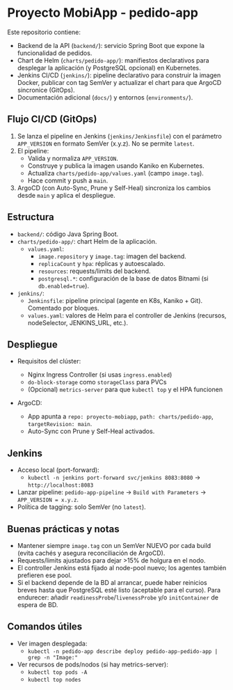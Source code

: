 # Proyecto MobiApp - pedido-app

Este repositorio contiene:

- Backend de la API (`backend/`): servicio Spring Boot que expone la funcionalidad de pedidos.
- Chart de Helm (`charts/pedido-app/`): manifiestos declarativos para desplegar la aplicación (y PostgreSQL opcional) en Kubernetes.
- Jenkins CI/CD (`jenkins/`): pipeline declarativo para construir la imagen Docker, publicar con tag SemVer y actualizar el chart para que ArgoCD sincronice (GitOps).
- Documentación adicional (`docs/`) y entornos (`environments/`).

## Flujo CI/CD (GitOps)

1. Se lanza el pipeline en Jenkins (`jenkins/Jenkinsfile`) con el parámetro `APP_VERSION` en formato SemVer (x.y.z). No se permite `latest`.
2. El pipeline:
   - Valida y normaliza `APP_VERSION`.
   - Construye y publica la imagen usando Kaniko en Kubernetes.
   - Actualiza `charts/pedido-app/values.yaml` (campo `image.tag`).
   - Hace commit y push a `main`.
3. ArgoCD (con Auto-Sync, Prune y Self-Heal) sincroniza los cambios desde `main` y aplica el despliegue.

## Estructura

- `backend/`: código Java Spring Boot.
- `charts/pedido-app/`: chart Helm de la aplicación.
  - `values.yaml`: 
    - `image.repository` y `image.tag`: imagen del backend. 
    - `replicaCount` y `hpa`: réplicas y autoescalado.
    - `resources`: requests/limits del backend.
    - `postgresql.*`: configuración de la base de datos Bitnami (si `db.enabled=true`).
- `jenkins/`:
  - `Jenkinsfile`: pipeline principal (agente en K8s, Kaniko + Git). Comentado por bloques.
  - `values.yaml`: valores de Helm para el controller de Jenkins (recursos, nodeSelector, JENKINS_URL, etc.).

## Despliegue

- Requisitos del clúster: 
  - Nginx Ingress Controller (si usas `ingress.enabled`)
  - `do-block-storage` como `storageClass` para PVCs
  - (Opcional) `metrics-server` para que `kubectl top` y el HPA funcionen

- ArgoCD:
  - App apunta a `repo: proyecto-mobiapp`, `path: charts/pedido-app`, `targetRevision: main`.
  - Auto-Sync con Prune y Self-Heal activados.

## Jenkins

- Acceso local (port-forward):
  - `kubectl -n jenkins port-forward svc/jenkins 8083:8080` → `http://localhost:8083`
- Lanzar pipeline: `pedido-app-pipeline` → `Build with Parameters` → `APP_VERSION = x.y.z`.
- Política de tagging: solo SemVer (no `latest`).

## Buenas prácticas y notas

- Mantener siempre `image.tag` con un SemVer NUEVO por cada build (evita cachés y asegura reconciliación de ArgoCD).
- Requests/limits ajustados para dejar >15% de holgura en el nodo.
- El controller Jenkins está fijado al node-pool nuevo; los agentes también prefieren ese pool.
- Si el backend depende de la BD al arrancar, puede haber reinicios breves hasta que PostgreSQL esté listo (aceptable para el curso). Para endurecer: añadir `readinessProbe`/`livenessProbe` y/o `initContainer` de espera de BD.

## Comandos útiles

- Ver imagen desplegada:
  - `kubectl -n pedido-app describe deploy pedido-app-pedido-app | grep -n "Image:"`
- Ver recursos de pods/nodos (si hay metrics-server):
  - `kubectl top pods -A`
  - `kubectl top nodes`